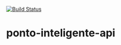 [![Build Status](https://travis-ci.com/Wagnervicentebr/Backend-ponto-trabalho.svg?branch=master)](https://travis-ci.com/Wagnervicentebr/Backend-ponto-trabalho)

# ponto-inteligente-api